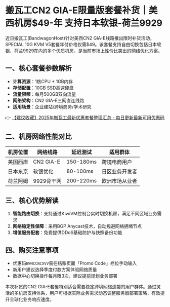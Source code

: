 # 搬瓦工CN2 GIA-E限量版套餐补货｜美西机房$49-年 支持日本软银-荷兰9929

近日搬瓦工(BandwagonHost)针对美西CN2 GIA-E线路推出限时补货活动，SPECIAL 10G KVM V5套餐年付价格仅需$49。该套餐支持自由切换包括日本软银、荷兰9929在内的多个优质机房，是当前市场上性价比突出的网络优化方案。

## 一、核心套餐参数解析
- **计算资源**：1核CPU + 1GB内存
- **存储配置**：10GB SSD高速硬盘
- **流量限额**：每月500GB双向流量
- **网络架构**：CN2 GIA-E三网直连线路
- **适用场景**：企业建站/跨境商务/学术研究

👉 [【建议收藏】2025年搬瓦工最新优惠套餐整理汇总 - 每日更新最新可用优惠码](https://bit.ly/banwagon)

## 二、机房网络性能对比
| 机房位置 | 网络线路       | 延迟测试 | 适用群体         |
|----------|----------------|----------|------------------|
| 美国西岸 | CN2 GIA-E      | 150-180ms| 跨境电商用户     |
| 日本东京 | 软银优化       | 80-100ms | 日区业务开发者   |
| 荷兰阿姆 | 9929骨干网     | 200-220ms| 欧洲市场从业者   |

## 三、核心优势解读
1. **智能路由切换**：支持通过KiwiVM控制台实时切换机房，满足不同区域业务需求
2. **网络稳定性保障**：采用BGP Anycast技术，自动规避网络拥堵节点
3. **增值服务配套**：免费提供DDoS基础防护与快照备份功能

## 四、购买注意事项
- 优惠码`BWHCCNCXVV`需在结账页面「Promo Code」栏位手动输入
- 新用户建议选择季度付款方案体验网络质量
- 数据中心切换操作每月限3次，建议提前规划业务部署

本次补货的CN2 GIA-E套餐特别适合需要稳定跨境网络连接的用户群体。通过灵活的多机房支持体系，用户可根据实际业务需求动态调整服务器部署策略，有效提升全球化业务响应速度。